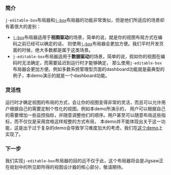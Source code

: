 ### 简介
`j-editable-box`布局器和[`j-box`](/jigsaw/layout/box-layout)布局器的功能非常类似，但是他们所适应的场景却有着很大的差别：

- [`j-box`](/jigsaw/layout/box-layout)布局器适用于**视图驱动**的场景，简单的说，就是你的视图布局方式在编码之前已经可以确定的话，
则使用[`j-box`](/jigsaw/layout/box-layout)布局器会更加方便。我们平时开发页面的时候，绝大多数都是属于这类场景。
- `j-editable-box`布局器适用于**数据驱动**的场景，简单的说，假如你的视图在编码时无法确定，而需要延迟到运行时才能够确定，
那么使用`j-editable-box`布局器会更加方便。例如多数系统管理型页面的dashboard功能就是最典型的例子，本demo演示的就是一个dashboard功能。

### 灵活性

运行时才确定视图的布局的方式，会让你的视图变得非常的灵活，而且可以允许用户根据自己的需要定制个性化的视图。例如本demo所演示的，
用户可以根据自己的需要增加一些监控指标，并随意调整他们的顺序。用户甚至可以随意布局这些指标，而不仅仅是采用宫格这样规整的方式布局，
本demo并不能体现出关于这一功能，这是出于过于复杂的demo会导致学习难度加大的考虑，我们在[这个demo](/layout/custom-scene-layout)上实现了。


### 下一步

我们实现`j-editable-box`布局器的目的远不仅于此，这个布局器将会是Jigsaw正在规划中的所见即所得的视图设计器的核心部分，敬请期待。
